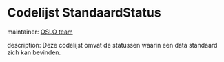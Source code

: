 # Codelijst StandaardStatus

maintainer: [OSLO team](mailto:oslo-support@vlaanderen.be)

description: Deze codelijst omvat de statussen waarin een data standaard zich kan bevinden.
